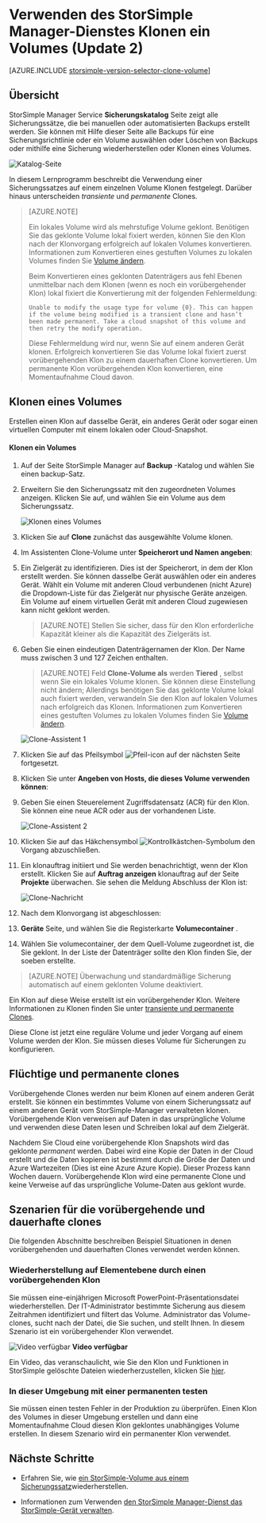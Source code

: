 <properties
   pageTitle="Klonen das StorSimple Volume | Microsoft Azure"
   description="Beschreibt verschiedene Clone-Typen und ihre Verwendung und beschreibt, wie Sie einen Sicherungssatz auf einem einzelnen Volume klonen."
   services="storsimple"
   documentationCenter="NA"
   authors="alkohli"
   manager="carmonm"
   editor="" />
<tags 
   ms.service="storsimple"
   ms.devlang="NA"
   ms.topic="article"
   ms.tgt_pltfrm="NA"
   ms.workload="TBD"
   ms.date="07/27/2016"
   ms.author="alkohli" />

# <a name="use-the-storsimple-manager-service-to-clone-a-volume-update-2"></a>Verwenden des StorSimple Manager-Dienstes Klonen ein Volumes (Update 2)

[AZURE.INCLUDE [storsimple-version-selector-clone-volume](../../includes/storsimple-version-selector-clone-volume.md)]

## <a name="overview"></a>Übersicht

StorSimple Manager Service **Sicherungskatalog** Seite zeigt alle Sicherungssätze, die bei manuellen oder automatisierten Backups erstellt werden. Sie können mit Hilfe dieser Seite alle Backups für eine Sicherungsrichtlinie oder ein Volume auswählen oder Löschen von Backups oder mithilfe eine Sicherung wiederherstellen oder Klonen eines Volumes.

![Katalog-Seite](./media/storsimple-clone-volume-u2/backupCatalog.png)  

In diesem Lernprogramm beschreibt die Verwendung einer Sicherungssatzes auf einem einzelnen Volume Klonen festgelegt. Darüber hinaus unterscheiden *transiente* und *permanente* Clones.

>[AZURE.NOTE] 
>
>Ein lokales Volume wird als mehrstufige Volume geklont. Benötigen Sie das geklonte Volume lokal fixiert werden, können Sie den Klon nach der Klonvorgang erfolgreich auf lokalen Volumes konvertieren. Informationen zum Konvertieren eines gestuften Volumes zu lokalen Volumes finden Sie [Volume ändern](storsimple-manage-volumes-u2.md#change-the-volume-type).
>
>Beim Konvertieren eines geklonten Datenträgers aus fehl Ebenen unmittelbar nach dem Klonen (wenn es noch ein vorübergehender Klon) lokal fixiert die Konvertierung mit der folgenden Fehlermeldung:
>
>`Unable to modify the usage type for volume {0}. This can happen if the volume being modified is a transient clone and hasn’t been made permanent. Take a cloud snapshot of this volume and then retry the modify operation.` 
>
>Diese Fehlermeldung wird nur, wenn Sie auf einem anderen Gerät klonen. Erfolgreich konvertieren Sie das Volume lokal fixiert zuerst vorübergehenden Klon zu einem dauerhaften Clone konvertieren. Um permanente Klon vorübergehenden Klon konvertieren, eine Momentaufnahme Cloud davon.

## <a name="create-a-clone-of-a-volume"></a>Klonen eines Volumes

Erstellen einen Klon auf dasselbe Gerät, ein anderes Gerät oder sogar einen virtuellen Computer mit einem lokalen oder Cloud-Snapshot.

#### <a name="to-clone-a-volume"></a>Klonen ein Volumes

1. Auf der Seite StorSimple Manager auf **Backup** -Katalog und wählen Sie einen backup-Satz.

2. Erweitern Sie den Sicherungssatz mit den zugeordneten Volumes anzeigen. Klicken Sie auf, und wählen Sie ein Volume aus dem Sicherungssatz.

     ![Klonen eines Volumes](./media/storsimple-clone-volume-u2/CloneVol.png) 

3. Klicken Sie auf **Clone** zunächst das ausgewählte Volume klonen.

4. Im Assistenten Clone-Volume unter **Speicherort und Namen angeben**:

  1. Ein Zielgerät zu identifizieren. Dies ist der Speicherort, in dem der Klon erstellt werden. Sie können dasselbe Gerät auswählen oder ein anderes Gerät. Wählt ein Volume mit anderen Cloud verbundenen (nicht Azure) die Dropdown-Liste für das Zielgerät nur physische Geräte anzeigen. Ein Volume auf einem virtuellen Gerät mit anderen Cloud zugewiesen kann nicht geklont werden.

        >[AZURE.NOTE] Stellen Sie sicher, dass für den Klon erforderliche Kapazität kleiner als die Kapazität des Zielgeräts ist.

  2. Geben Sie einen eindeutigen Datenträgernamen der Klon. Der Name muss zwischen 3 und 127 Zeichen enthalten. 
    
        >[AZURE.NOTE] Feld **Clone-Volume als** werden **Tiered** , selbst wenn Sie ein lokales Volume klonen. Sie können diese Einstellung nicht ändern; Allerdings benötigen Sie das geklonte Volume lokal auch fixiert werden, verwandeln Sie den Klon auf lokalen Volumes nach erfolgreich das Klonen. Informationen zum Konvertieren eines gestuften Volumes zu lokalen Volumes finden Sie [Volume ändern](storsimple-manage-volumes-u2.md#change-the-volume-type).

        ![Clone-Assistent 1](./media/storsimple-clone-volume-u2/clone1.png) 

  3. Klicken Sie auf das Pfeilsymbol ![Pfeil-icon](./media/storsimple-clone-volume-u2/HCS_ArrowIcon.png) auf der nächsten Seite fortgesetzt.

5. Klicken Sie unter **Angeben von Hosts, die dieses Volume verwenden können**:

  1. Geben Sie einen Steuerelement Zugriffsdatensatz (ACR) für den Klon. Sie können eine neue ACR oder aus der vorhandenen Liste.

        ![Clone-Assistent 2](./media/storsimple-clone-volume-u2/clone2.png) 

  2. Klicken Sie auf das Häkchensymbol ![Kontrollkästchen-Symbol](./media/storsimple-clone-volume-u2/HCS_CheckIcon.png)um den Vorgang abzuschließen.

6. Ein klonauftrag initiiert und Sie werden benachrichtigt, wenn der Klon erstellt. Klicken Sie auf **Auftrag anzeigen** klonauftrag auf der Seite **Projekte** überwachen. Sie sehen die Meldung Abschluss der Klon ist:

    ![Clone-Nachricht](./media/storsimple-clone-volume-u2/CloneMsg.png) 

7. Nach dem Klonvorgang ist abgeschlossen:

  1. **Geräte** Seite, und wählen Sie die Registerkarte **Volumecontainer** . 
  2. Wählen Sie volumecontainer, der dem Quell-Volume zugeordnet ist, die Sie geklont. In der Liste der Datenträger sollte den Klon finden Sie, der soeben erstellte.

>[AZURE.NOTE] Überwachung und standardmäßige Sicherung automatisch auf einem geklonten Volume deaktiviert.

Ein Klon auf diese Weise erstellt ist ein vorübergehender Klon. Weitere Informationen zu Klonen finden Sie unter [transiente und permanente Clones](#transient-vs.-permanent-clones).

Diese Clone ist jetzt eine reguläre Volume und jeder Vorgang auf einem Volume werden der Klon. Sie müssen dieses Volume für Sicherungen zu konfigurieren.

## <a name="transient-vs-permanent-clones"></a>Flüchtige und permanente clones

Vorübergehende Clones werden nur beim Klonen auf einem anderen Gerät erstellt. Sie können ein bestimmtes Volume von einem Sicherungssatz auf einem anderen Gerät vom StorSimple-Manager verwalteten klonen. Vorübergehende Klon verweisen auf Daten in das ursprüngliche Volume und verwenden diese Daten lesen und Schreiben lokal auf dem Zielgerät. 

Nachdem Sie Cloud eine vorübergehende Klon Snapshots wird das geklonte *permanent* werden. Dabei wird eine Kopie der Daten in der Cloud erstellt und die Daten kopieren ist bestimmt durch die Größe der Daten und Azure Wartezeiten (Dies ist eine Azure Azure Kopie). Dieser Prozess kann Wochen dauern. Vorübergehende Klon wird eine permanente Clone und keine Verweise auf das ursprüngliche Volume-Daten aus geklont wurde. 

## <a name="scenarios-for-transient-and-permanent-clones"></a>Szenarien für die vorübergehende und dauerhafte clones

Die folgenden Abschnitte beschreiben Beispiel Situationen in denen vorübergehenden und dauerhaften Clones verwendet werden können.

### <a name="item-level-recovery-with-a-transient-clone"></a>Wiederherstellung auf Elementebene durch einen vorübergehenden Klon

Sie müssen eine-einjährigen Microsoft PowerPoint-Präsentationsdatei wiederherstellen. Der IT-Administrator bestimmte Sicherung aus diesem Zeitrahmen identifiziert und filtert das Volume. Administrator das Volume-clones, sucht nach der Datei, die Sie suchen, und stellt Ihnen. In diesem Szenario ist ein vorübergehender Klon verwendet. 
 
![Video verfügbar](./media/storsimple-clone-volume-u2/Video_icon.png) **Video verfügbar**

Ein Video, das veranschaulicht, wie Sie den Klon und Funktionen in StorSimple gelöschte Dateien wiederherzustellen, klicken Sie [hier](https://azure.microsoft.com/documentation/videos/storsimple-recover-deleted-files-with-storsimple/).

### <a name="testing-in-the-production-environment-with-a-permanent-clone"></a>In dieser Umgebung mit einer permanenten testen

Sie müssen einen testen Fehler in der Produktion zu überprüfen. Einen Klon des Volumes in dieser Umgebung erstellen und dann eine Momentaufnahme Cloud diesen Klon geklontes unabhängiges Volume erstellen. In diesem Szenario wird ein permanenter Klon verwendet.  

## <a name="next-steps"></a>Nächste Schritte
- Erfahren Sie, wie [ein StorSimple-Volume aus einem Sicherungssatz](storsimple-restore-from-backup-set-u2.md)wiederherstellen.

- Informationen zum Verwenden [den StorSimple Manager-Dienst das StorSimple-Gerät verwalten](storsimple-manager-service-administration.md).

 
